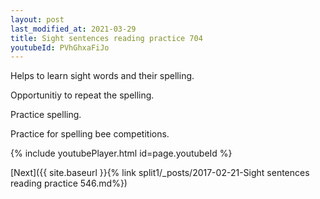 ```yaml
---
layout: post
last_modified_at: 2021-03-29
title: Sight sentences reading practice 704
youtubeId: PVhGhxaFiJo
---
```

 
 
Helps to learn sight words and their spelling.

Opportunitiy to repeat the spelling. 

Practice spelling. 
 
Practice for spelling bee competitions. 
 
{% include youtubePlayer.html id=page.youtubeId %}
 
 

[Next]({{ site.baseurl }}{% link  split1/_posts/2017-02-21-Sight sentences reading practice 546.md%})
 
